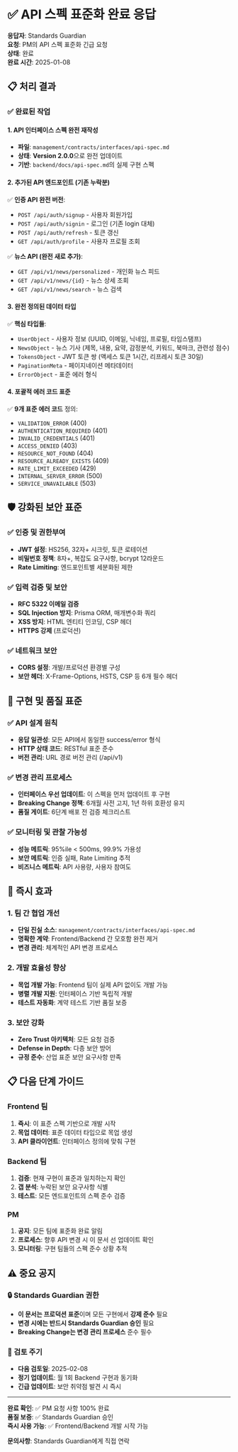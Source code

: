 # ✅ API 스펙 표준화 완료 응답

**응답자**: Standards Guardian  
**요청**: PM의 API 스펙 표준화 긴급 요청  
**상태**: 완료  
**완료 시간**: 2025-01-08  

## 📋 처리 결과

### ✅ 완료된 작업

#### 1. API 인터페이스 스펙 완전 재작성
- **파일**: `management/contracts/interfaces/api-spec.md`
- **상태**: **Version 2.0.0**으로 완전 업데이트
- **기반**: `backend/docs/api-spec.md`의 실제 구현 스펙

#### 2. 추가된 API 엔드포인트 (기존 누락분)
✅ **인증 API 완전 버전**:
- `POST /api/auth/signup` - 사용자 회원가입
- `POST /api/auth/signin` - 로그인 (기존 login 대체)
- `POST /api/auth/refresh` - 토큰 갱신
- `GET /api/auth/profile` - 사용자 프로필 조회

✅ **뉴스 API (완전 새로 추가)**:
- `GET /api/v1/news/personalized` - 개인화 뉴스 피드
- `GET /api/v1/news/{id}` - 뉴스 상세 조회
- `GET /api/v1/news/search` - 뉴스 검색

#### 3. 완전 정의된 데이터 타입
✅ **핵심 타입들**:
- `UserObject` - 사용자 정보 (UUID, 이메일, 닉네임, 프로필, 타임스탬프)
- `NewsObject` - 뉴스 기사 (제목, 내용, 요약, 감정분석, 키워드, 북마크, 관련성 점수)
- `TokensObject` - JWT 토큰 쌍 (액세스 토큰 1시간, 리프레시 토큰 30일)
- `PaginationMeta` - 페이지네이션 메타데이터
- `ErrorObject` - 표준 에러 형식

#### 4. 포괄적 에러 코드 표준
✅ **9개 표준 에러 코드** 정의:
- `VALIDATION_ERROR` (400)
- `AUTHENTICATION_REQUIRED` (401)
- `INVALID_CREDENTIALS` (401)
- `ACCESS_DENIED` (403)
- `RESOURCE_NOT_FOUND` (404)
- `RESOURCE_ALREADY_EXISTS` (409)
- `RATE_LIMIT_EXCEEDED` (429)
- `INTERNAL_SERVER_ERROR` (500)
- `SERVICE_UNAVAILABLE` (503)

## 🛡️ 강화된 보안 표준

### ✅ 인증 및 권한부여
- **JWT 설정**: HS256, 32자+ 시크릿, 토큰 로테이션
- **비밀번호 정책**: 8자+, 복잡도 요구사항, bcrypt 12라운드
- **Rate Limiting**: 엔드포인트별 세분화된 제한

### ✅ 입력 검증 및 보안
- **RFC 5322 이메일 검증**
- **SQL Injection 방지**: Prisma ORM, 매개변수화 쿼리
- **XSS 방지**: HTML 엔티티 인코딩, CSP 헤더
- **HTTPS 강제** (프로덕션)

### ✅ 네트워크 보안
- **CORS 설정**: 개발/프로덕션 환경별 구성
- **보안 헤더**: X-Frame-Options, HSTS, CSP 등 6개 필수 헤더

## 📏 구현 및 품질 표준

### ✅ API 설계 원칙
- **응답 일관성**: 모든 API에서 동일한 success/error 형식
- **HTTP 상태 코드**: RESTful 표준 준수
- **버전 관리**: URL 경로 버전 관리 (/api/v1)

### ✅ 변경 관리 프로세스
- **인터페이스 우선 업데이트**: 이 스펙을 먼저 업데이트 후 구현
- **Breaking Change 정책**: 6개월 사전 고지, 1년 하위 호환성 유지
- **품질 게이트**: 6단계 배포 전 검증 체크리스트

### ✅ 모니터링 및 관찰 가능성
- **성능 메트릭**: 95%ile < 500ms, 99.9% 가용성
- **보안 메트릭**: 인증 실패, Rate Limiting 추적
- **비즈니스 메트릭**: API 사용량, 사용자 참여도

## 🚀 즉시 효과

### 1. 팀 간 협업 개선
- **단일 진실 소스**: `management/contracts/interfaces/api-spec.md`
- **명확한 계약**: Frontend/Backend 간 모호함 완전 제거
- **변경 관리**: 체계적인 API 변경 프로세스

### 2. 개발 효율성 향상
- **목업 개발 가능**: Frontend 팀이 실제 API 없이도 개발 가능
- **병렬 개발 지원**: 인터페이스 기반 독립적 개발
- **테스트 자동화**: 계약 테스트 기반 품질 보증

### 3. 보안 강화
- **Zero Trust 아키텍처**: 모든 요청 검증
- **Defense in Depth**: 다층 보안 방어
- **규정 준수**: 산업 표준 보안 요구사항 만족

## 📋 다음 단계 가이드

### Frontend 팀
1. **즉시**: 이 표준 스펙 기반으로 개발 시작
2. **목업 데이터**: 표준 데이터 타입으로 목업 생성
3. **API 클라이언트**: 인터페이스 정의에 맞춰 구현

### Backend 팀  
1. **검증**: 현재 구현이 표준과 일치하는지 확인
2. **갭 분석**: 누락된 보안 요구사항 식별
3. **테스트**: 모든 엔드포인트의 스펙 준수 검증

### PM
1. **공지**: 모든 팀에 표준화 완료 알림
2. **프로세스**: 향후 API 변경 시 이 문서 선 업데이트 확인
3. **모니터링**: 구현 팀들의 스펙 준수 상황 추적

## ⚠️ 중요 공지

### 🔒 Standards Guardian 권한
- **이 문서는 프로덕션 표준**이며 모든 구현에서 **강제 준수** 필요
- **변경 시에는 반드시 Standards Guardian 승인** 필요
- **Breaking Change는 변경 관리 프로세스** 준수 필수

### 📅 검토 주기
- **다음 검토일**: 2025-02-08
- **정기 업데이트**: 월 1회 Backend 구현과 동기화
- **긴급 업데이트**: 보안 취약점 발견 시 즉시

---

**완료 확인**: ✅ PM 요청 사항 100% 완료  
**품질 보증**: ✅ Standards Guardian 승인  
**즉시 사용 가능**: ✅ Frontend/Backend 개발 시작 가능  

**문의사항**: Standards Guardian에게 직접 연락